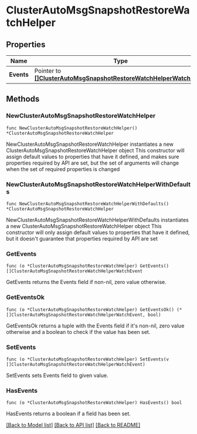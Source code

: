 # ClusterAutoMsgSnapshotRestoreWatchHelper

## Properties

Name | Type | Description | Notes
------------ | ------------- | ------------- | -------------
**Events** | Pointer to [**[]ClusterAutoMsgSnapshotRestoreWatchHelperWatchEvent**](ClusterAutoMsgSnapshotRestoreWatchHelperWatchEvent.md) |  | [optional] 

## Methods

### NewClusterAutoMsgSnapshotRestoreWatchHelper

`func NewClusterAutoMsgSnapshotRestoreWatchHelper() *ClusterAutoMsgSnapshotRestoreWatchHelper`

NewClusterAutoMsgSnapshotRestoreWatchHelper instantiates a new ClusterAutoMsgSnapshotRestoreWatchHelper object
This constructor will assign default values to properties that have it defined,
and makes sure properties required by API are set, but the set of arguments
will change when the set of required properties is changed

### NewClusterAutoMsgSnapshotRestoreWatchHelperWithDefaults

`func NewClusterAutoMsgSnapshotRestoreWatchHelperWithDefaults() *ClusterAutoMsgSnapshotRestoreWatchHelper`

NewClusterAutoMsgSnapshotRestoreWatchHelperWithDefaults instantiates a new ClusterAutoMsgSnapshotRestoreWatchHelper object
This constructor will only assign default values to properties that have it defined,
but it doesn't guarantee that properties required by API are set

### GetEvents

`func (o *ClusterAutoMsgSnapshotRestoreWatchHelper) GetEvents() []ClusterAutoMsgSnapshotRestoreWatchHelperWatchEvent`

GetEvents returns the Events field if non-nil, zero value otherwise.

### GetEventsOk

`func (o *ClusterAutoMsgSnapshotRestoreWatchHelper) GetEventsOk() (*[]ClusterAutoMsgSnapshotRestoreWatchHelperWatchEvent, bool)`

GetEventsOk returns a tuple with the Events field if it's non-nil, zero value otherwise
and a boolean to check if the value has been set.

### SetEvents

`func (o *ClusterAutoMsgSnapshotRestoreWatchHelper) SetEvents(v []ClusterAutoMsgSnapshotRestoreWatchHelperWatchEvent)`

SetEvents sets Events field to given value.

### HasEvents

`func (o *ClusterAutoMsgSnapshotRestoreWatchHelper) HasEvents() bool`

HasEvents returns a boolean if a field has been set.


[[Back to Model list]](../README.md#documentation-for-models) [[Back to API list]](../README.md#documentation-for-api-endpoints) [[Back to README]](../README.md)


